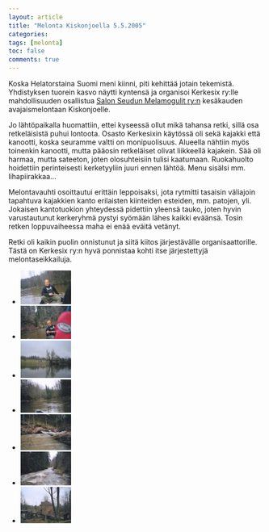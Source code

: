```yaml
---
layout: article
title: "Melonta Kiskonjoella 5.5.2005"
categories:
tags: [melonta]
toc: false
comments: true
---
```


Koska Helatorstaina Suomi meni kiinni, piti kehittää jotain tekemistä.
Yhdistyksen tuorein kasvo näytti kyntensä ja organisoi Kerkesix ry:lle
mahdollisuuden osallistua [Salon Seudun Melamogulit
ry:n](http://www.melamogulit.com/) kesäkauden
avajaismelontaan Kiskonjoelle.

Jo lähtöpaikalla huomattiin, ettei kyseessä ollut mikä tahansa retki,
sillä osa retkeläisistä puhui lontoota. Osasto Kerkesixin käytössä oli
sekä kajakki että kanootti, koska seuramme valtti on monipuolisuus.
Alueella nähtiin myös toinenkin kanootti, mutta pääosin retkeläiset
olivat liikkeellä kajakein. Sää oli harmaa, mutta sateeton, joten
olosuhteisiin tulisi kaatumaan. Ruokahuolto hoidettiin perinteisesti
kerketyyliin juuri ennen lähtöä. Menu sisälsi mm. lihapiirakkaa...

Melontavauhti osoittautui erittäin leppoisaksi, jota rytmitti tasaisin
väliajoin tapahtuva kajakkien kanto erilaisten kiinteiden esteiden, mm.
patojen, yli. Jokaisen kantotuokion yhteydessä pidettiin yleensä tauko,
joten hyvin varustautunut kerkeryhmä pystyi syömään lähes kaikki
eväänsä. Tosin retken loppuvaiheessa maha ei enää eväitä vetänyt.

Retki oli kaikin puolin onnistunut ja siitä kiitos järjestävälle
organisaattorille. Tästä on Kerkesix ry:n hyvä ponnistaa kohti itse
järjestettyjä melontaseikkailuja.

<div class="th-grid image-gallery" markdown="1">

- [![](/images/melonta-kiskonjoella-5.5.2005/Thumbnails/melontakiskonjoki20050505_01b.jpg)](/images/melonta-kiskonjoella-5.5.2005/melontakiskonjoki20050505_01b.jpg)
- [![](/images/melonta-kiskonjoella-5.5.2005/Thumbnails/melontakiskonjoki20050505_02b.jpg)](/images/melonta-kiskonjoella-5.5.2005/melontakiskonjoki20050505_02b.jpg)
- [![](/images/melonta-kiskonjoella-5.5.2005/Thumbnails/melontakiskonjoki20050505_03b.jpg)](/images/melonta-kiskonjoella-5.5.2005/melontakiskonjoki20050505_03b.jpg)
- [![](/images/melonta-kiskonjoella-5.5.2005/Thumbnails/melontakiskonjoki20050505_04b.jpg)](/images/melonta-kiskonjoella-5.5.2005/melontakiskonjoki20050505_04b.jpg)
- [![](/images/melonta-kiskonjoella-5.5.2005/Thumbnails/melontakiskonjoki20050505_05b.jpg)](/images/melonta-kiskonjoella-5.5.2005/melontakiskonjoki20050505_05b.jpg)
- [![](/images/melonta-kiskonjoella-5.5.2005/Thumbnails/melontakiskonjoki20050505_06b.jpg)](/images/melonta-kiskonjoella-5.5.2005/melontakiskonjoki20050505_06b.jpg)
- [![](/images/melonta-kiskonjoella-5.5.2005/Thumbnails/melontakiskonjoki20050505_07b.jpg)](/images/melonta-kiskonjoella-5.5.2005/melontakiskonjoki20050505_07b.jpg)

</div>
